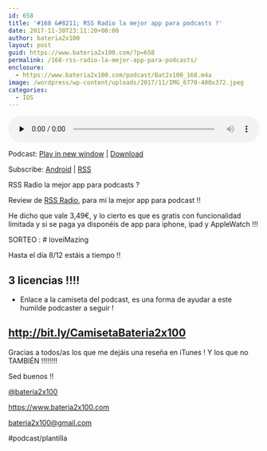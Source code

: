 ```yaml
---
id: 658
title: '#168 &#8211; RSS Radio la mejor app para podcasts ?'
date: 2017-11-30T23:11:20+00:00
author: bateria2x100
layout: post
guid: https://www.bateria2x100.com/?p=658
permalink: /168-rss-radio-la-mejor-app-para-podcasts/
enclosure:
  - https://www.bateria2x100.com/podcast/Bat2x100_168.m4a
image: /wordpress/wp-content/uploads/2017/11/IMG_6770-400x372.jpeg
categories:
  - IOS
---
```

<div class="powerpress_player" id="powerpress_player_6017">
  <audio class="wp-audio-shortcode" id="audio-658-170" preload="none" style="width: 100%;" controls="controls"><source type="audio/mpeg" src="https://www.bateria2x100.com/podcast/Bat2x100_168.m4a?_=170" /><a href="https://www.bateria2x100.com/podcast/Bat2x100_168.m4a">https://www.bateria2x100.com/podcast/Bat2x100_168.m4a</a></audio>
</div>

<p class="powerpress_links powerpress_links_m4a">
  Podcast: <a href="https://www.bateria2x100.com/podcast/Bat2x100_168.m4a" class="powerpress_link_pinw" target="_blank" title="Play in new window" onclick="return powerpress_pinw('https://www.bateria2x100.com/?powerpress_pinw=658-podcast');" rel="nofollow">Play in new window</a> | <a href="https://www.bateria2x100.com/podcast/Bat2x100_168.m4a" class="powerpress_link_d" title="Download" rel="nofollow" download="Bat2x100_168.m4a">Download</a>
</p>

<p class="powerpress_links powerpress_subscribe_links">
  Subscribe: <a href="https://subscribeonandroid.com/www.bateria2x100.com/feed/podcast/" class="powerpress_link_subscribe powerpress_link_subscribe_android" title="Subscribe on Android" rel="nofollow">Android</a> | <a href="https://www.bateria2x100.com/feed/podcast/" class="powerpress_link_subscribe powerpress_link_subscribe_rss" title="Subscribe via RSS" rel="nofollow">RSS</a>
</p>

RSS Radio la mejor app para podcasts ?
  
Review de [RSS Radio](https://itunes.apple.com/es/app/rssradio-sin-anuncios/id679025359?mt=8), para mi la mejor app para podcast !!

He dicho que vale 3,49€, y lo cierto es que es gratis con funcionalidad limitada y si se paga ya disponéis de app para iphone, ipad y AppleWatch !!!

SORTEO : # loveiMazing 
  
Hasta el día 8/12 estáis a tiempo !!

## 3 licencias !!!!

  * Enlace a la camiseta del podcast, es una forma de ayudar a este humilde podcaster a seguir !

## <http://bit.ly/CamisetaBateria2x100>

Gracias a todos/as los que me dejáis una reseña en iTunes ! Y los que no TAMBIÉN !!!!!!!!

Sed buenos !!

[@bateria2x100](https://Twitter.com/bateria2x100)
  
<https://www.bateria2x100.com>
  
<bateria2x100@gmail.com>

#podcast/plantilla